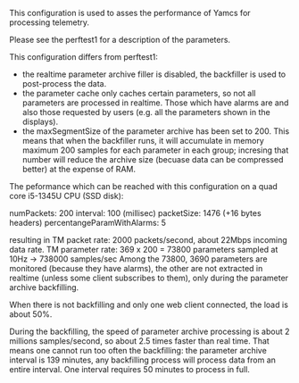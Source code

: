 This configuration is used to asses the performance of Yamcs for processing telemetry. 

Please see the perftest1 for a description of the parameters.

This configuration differs from perftest1:
- the realtime parameter archive filler is disabled, the backfiller is used to post-process the data.
- the parameter cache only caches certain parameters, so not all parameters are processed in realtime.
   Those which have alarms are and also those requested by users (e.g. all the parameters shown in the displays). 
- the maxSegmentSize of the parameter archive has been set to 200. This means that when the backfiller runs, it will accumulate in memory maximum 200 samples for each parameter in each group; incresing that number will reduce the archive size (becuase data can be compressed better) at the expense of RAM.

The peformance which can be reached with this configuration on a quad core i5-1345U CPU (SSD disk):

 numPackets: 200
 interval: 100 (millisec)
 packetSize: 1476 (+16 bytes headers)
 percentangeParamWithAlarms: 5

resulting in 
TM packet rate: 2000 packets/second, about 22Mbps incoming data rate.
TM parameter rate: 369 x 200 = 73800 parameters sampled at 10Hz -> 738000 samples/sec
Among the 73800, 3690 parameters are monitored (because they have alarms), the other are not extracted in realtime (unless some client subscribes to them), only during the parameter archive backfilling.

When there is not backfilling and only one web client connected, the load is about 50%.

During the backfilling, the speed of parameter archive processing is about 2 millions samples/second, so about 2.5 times faster than real time.
That means one cannot run too often the backfilling: the parameter archive interval is 139 minutes, any backfilling process will process data from an entire interval. One interval requires 50 minutes to process in full. 

